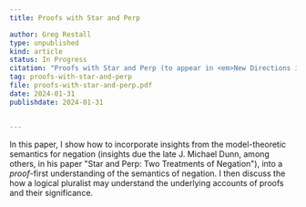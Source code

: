 ```yaml
---
title: Proofs with Star and Perp

author: Greg Restall
type: unpublished
kind: article
status: In Progress
citation: "Proofs with Star and Perp (to appear in <em>New Directions in Relevant Logics</em>)"
tag: proofs-with-star-and-perp
file: proofs-with-star-and-perp.pdf
date: 2024-01-31
publishdate: 2024-01-31


---
```

In this paper, I show how to incorporate insights from the model-theoretic semantics for negation (insights due the late J. Michael Dunn, among others, in his paper "Star and Perp: Two Treatments of Negation"), into a *proof*-first understanding of the semantics of negation. I then discuss the how a logical pluralist may understand the underlying accounts of proofs and their significance.

